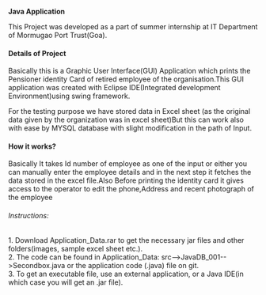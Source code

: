 <strong> Java Application </strong>
<p>
This Project was developed as a part of summer internship at IT Department of Mormugao Port Trust(Goa).
</p>
<h4>Details of Project</h4>
<p>
Basically this is a Graphic User Interface(GUI) Application which prints the Pensioner identity Card of retired employee of the organisation.This  GUI application was created with Eclipse IDE(Integrated development  Environment)using swing framework.</p>
<p>
For the testing purpose we have stored data in Excel sheet (as the original data given by the organization was in excel sheet)But this can work also with ease by MYSQL database with slight modification in the path of Input.
 </p>
 <h4>How it works? </h4>
 <p>
 Basically It takes Id number of employee as one of the input or either you can manually enter the employee details and  in the next step it fetches the data stored in the excel file.Also Before printing the identity card it gives access to the  operator to edit the phone,Address and recent photograph of the employee 
</p>
<p><h6>Instructions:</h6></p>
1. Download Application_Data.rar to get the necessary jar files and other folders(images, sample excel sheet etc.).<br>
2. The code can be found in Application_Data: src-->JavaDB_001-->Secondbox.java or the application code (.java) file on git. <br>
3. To get an executable file, use an external application, or a Java IDE(in which case you will get an .jar file).<br>

